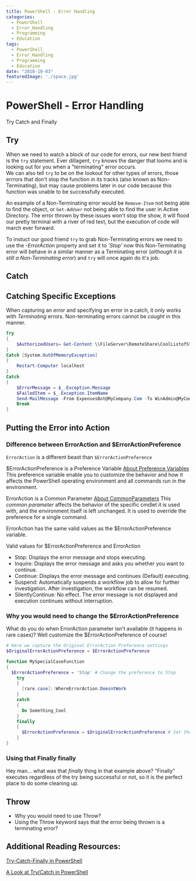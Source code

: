 ```yaml
---
title: PowerShell - Error Handling
categories:
  - PowerShell
  - Error_Handling 
  - Programming
  - Education 
tags:
  - PowerShell
  - Error_Handling  
  - Programming
  - Education 
date: "2018-10-03"
featuredImage: './space.jpg'
---
```


# PowerShell - Error Handling

Try Catch and Finally

## Try
When we need to watch a block of our code for errors, our new best friend is the `try` statement. Ever dillagent, `try` knows the danger that looms and is looking out for you when a "terminating" error occurs.  
We can also tell `try` to be on the lookout for other types of errors, those errrors that don't stop the function in its tracks (also known as Non-Terminating), but may cause problems later in our code because this function was unable to be successfully executed.  

An example of a Non-Terminating error would be `Remove-Item` not being able to find the object, or `Get-AdUser` not being able to find the user in Active Directory. The error thrown by these issues won't stop the show, it will flood our pretty terminal with a river of red text, but the execution of code will march ever forward.  

To instuct our good friend `try` to grab Non-Terminating errors we need to use the *_-ErrorAction_* property and set it to *_'Stop'_* now this Non-Terminating error will behave in a similar manner as a Terminating error (_although it is still a Non-Terminating error_) and `try` will once again do it's job.

## Catch


## Catching Specific Exceptions

When capturing an error and specifying an error in a catch, it only works with *Terminating* errors. Non-terminating errors cannot be _caught_ in this manner. 

```powershell
Try
{
    $AuthorizedUsers= Get-Content \\FileServer\RemoteShare\CoolListofStuff.txt -ErrorAction Stop
}
Catch [System.OutOfMemoryException]
{
    Restart-Computer localhost
}
Catch
{
    $ErrorMessage = $_.Exception.Message
    $FailedItem = $_.Exception.ItemName
    Send-MailMessage -From ExpensesBot@MyCompany.Com -To WinAdmin@MyCompany.Com -Subject "HR File Read Failed!" -SmtpServer EXCH01.AD.MyCompany.Com -Body "We failed to read file $FailedItem. The error message was $ErrorMessage"
    Break
}
```

## Putting the Error into Action

### Difference between ErrorAction and $ErrorActionPreference

`ErrorAction` is a different beast than `$ErrorActionPreference`

$ErrorActionPreference is a Preference Variable [About Preference Variables](https://docs.microsoft.com/en-us/powershell/module/microsoft.powershell.core/about/about_preference_variables?view=powershell-6)
This preference variable enable you to customize the behavior and how it affects the PowerShell operating environment and all commands run in the environment.

ErrorAction is a Common Parameter [About CommonParameters](https://docs.microsoft.com/en-us/powershell/module/microsoft.powershell.core/about/about_commonparameters?view=powershell-6)
This _common parameter_ affects the behavior of the specific cmdlet it is used with, and the environment itself is left unchanged. It is used to override the preference for a single command.

ErrorAction has the same valid values as the $ErrorActionPreference variable.

Valid values for $ErrorActionPreference and ErrorAction
 - Stop: Displays the error message and stops executing.
 - Inquire: Displays the error message and asks you whether you want to continue.
 - Continue: Displays the error message and continues (Default) executing.
 - Suspend: Automatically suspends a workflow job to allow for further investigation. After investigation, the workflow can be resumed.
 - SilentlyContinue: No effect. The error message is not displayed and execution continues without interruption.  


### Why you would need to change the $ErrorActionPreference

What do you do when ErrorAction parameter isn't available (it happens in rare cases)?
Well customize the $ErrorActionPreference of course!  
```powershell
# Here we capture the Original ErrorAction Preference settings
$OriginalErrorActionPreference = $ErrorActionPreference

function MySpecialCaseFunction
{
  $ErrorActionPreference = 'Stop' # Change the preference to Stop
    try
    {
      [rare.case]::WhereErrorAction.DoesntWork
    }
    catch
    {
      Do Something_Cool
    }
    finally
    {
      $ErrorActionPreference = $OriginalErrorActionPreference # Set the preference back to original
    }
}


```

### Using that Finally finally

Hey man... what was that _finally_ thing in that example above?
"Finally" executes regardless of the try being successful or not, so it is the perfect place to do some cleaning up.

## Throw

- Why you would need to use Throw?
- Using the Throw keyword says that the error being thrown is a terminating error?


## Additional Reading Resources:

[Try-Catch-Finally in PowerShell](https://www.vexasoft.com/blogs/powershell/7255220-powershell-tutorial-try-catch-finally-and-error-handling-in-powershell)

[A Look at Try/Catch in PowerShell](https://learn-powershell.net/2015/04/04/a-look-at-trycatch-in-powershell/)

